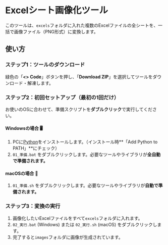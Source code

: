 # Excelシート画像化ツール

このツールは、`excels`フォルダに入れた複数のExcelファイルの全シートを、一括で画像ファイル（PNG形式）に変換します。

## 使い方

### ステップ1：ツールのダウンロード
緑色の「**<> Code**」ボタンを押し、「**Download ZIP**」を選択してツールをダウンロード・解凍します。

### ステップ2：初回セットアップ（最初の1回だけ）
お使いのOSに合わせて、準備スクリプトを**ダブルクリック**で実行してください。

#### **Windowsの場合 🖥️**
1.  PCに[Python](https://www.python.org/downloads/windows/)をインストールします。（インストール時**「Add Python to PATH」**にチェック）
2.  `01_準備.bat` をダブルクリックします。必要なツールやライブラリが**全自動で準備されます。**

#### **macOSの場合 **
1.  `01_準備.sh` をダブルクリックします。必要なツールやライブラリが**自動で準備されます。**

### ステップ3：変換の実行
1.  画像化したいExcelファイルをすべて`excels`フォルダに入れます。
2.  `02_実行.bat` (Windows) または `02_実行.sh` (macOS) をダブルクリックします。
3.  完了すると`images`フォルダに画像が生成されています。
